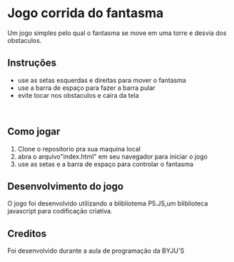  # Jogo corrida do fantasma
Um jogo simples pelo qual o fantasma se move em uma torre e desvia dos obstaculos.
## Instruções 
<ul>
  <li>use as setas esquerdas e direitas para mover o fantasma </li>
  <li>use a barra de espaço para fazer a barra pular</li>
  <li>evite tocar nos obstaculos e caira da tela</li>
</ul><br>
 
 ## Como jogar 
<ol>
  <li>Clone o repositorio pra sua maquina local</li>
  <li> abra o arquivo"index.html" em seu navegador para iniciar o jogo</li>
  <li>use as setas e a barra de espaço para controlar o fantasma</li>
</ol>

  ## Desenvolvimento do jogo 
  O jogo foi desenvolvido utilizando a blibliotema P5.JS,um bliblioteca javascript para codificação criativa.
  ## Creditos
  Foi desenvolvido durante a aula de programação da BYJU'S 
